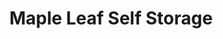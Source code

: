---
title: "Maple Leaf Self Storage"
url: /vancouver/maple-leaf-self-storage-kootenay-street/
shop: Mieten
---
